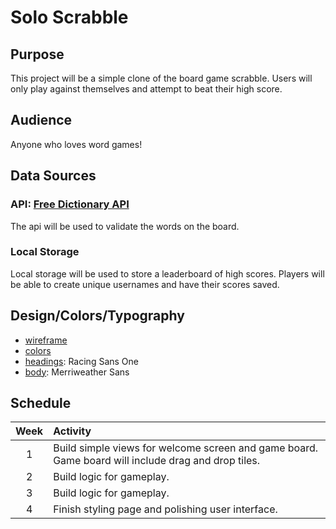 # Solo Scrabble

## Purpose

This project will be a simple clone of the board game scrabble. Users will only play against themselves and attempt to beat their high score.

## Audience

Anyone who loves word games!

## Data Sources

### API: [Free Dictionary API](https://dictionaryapi.dev/)

The api will be used to validate the words on the board.

### Local Storage

Local storage will be used to store a leaderboard of high scores. Players will be able to create unique usernames and have their scores saved.

## Design/Colors/Typography

- [wireframe](https://wireframe.cc/cshdBf)
- [colors](https://coolors.co/335c67-fff3b0-e09f3e-9e2a2b-540b0e)
- [headings](https://fonts.google.com/specimen/Racing+Sans+One): Racing Sans One
- [body](https://fonts.google.com/specimen/Merriweather+Sans): Merriweather Sans

## Schedule

| Week | Activity                                                                                           |
| :--: | :------------------------------------------------------------------------------------------------- |
|  1   | Build simple views for welcome screen and game board. Game board will include drag and drop tiles. |
|  2   | Build logic for gameplay.                                                                          |
|  3   | Build logic for gameplay.                                                                          |
|  4   | Finish styling page and polishing user interface.                                                  |
